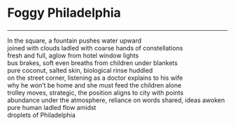 # Foggy Philadelphia

###

***

In the square, a fountain pushes water upward\
joined with clouds ladled with coarse hands of constellations\
fresh and full, aglow from hotel window lights\
bus brakes, soft even breaths from children under blankets\
pure coconut, salted skin, biological rinse huddled\
on the street corner, listening as a doctor explains to his wife\
why he won’t be home and she must feed the children alone\
trolley moves, strategic, the position aligns to city with points\
abundance under the atmosphere, reliance on words shared, ideas awoken\
pure human ladled flow amidst\
droplets of Philadelphia
